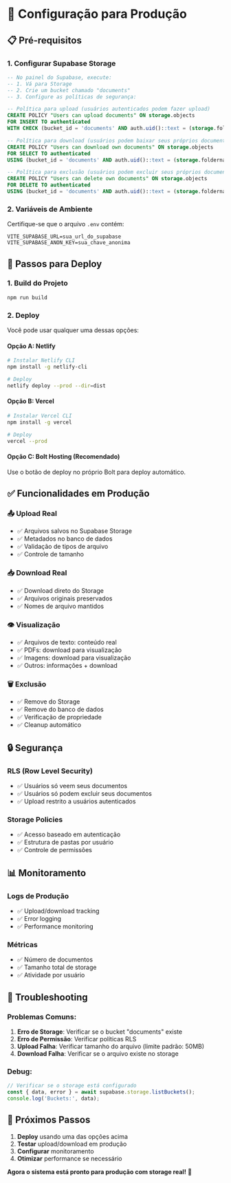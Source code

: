 # 🚀 Configuração para Produção

## 📋 Pré-requisitos

### 1. Configurar Supabase Storage
```sql
-- No painel do Supabase, execute:
-- 1. Vá para Storage
-- 2. Crie um bucket chamado "documents"
-- 3. Configure as políticas de segurança:

-- Política para upload (usuários autenticados podem fazer upload)
CREATE POLICY "Users can upload documents" ON storage.objects
FOR INSERT TO authenticated
WITH CHECK (bucket_id = 'documents' AND auth.uid()::text = (storage.foldername(name))[1]);

-- Política para download (usuários podem baixar seus próprios documentos)
CREATE POLICY "Users can download own documents" ON storage.objects
FOR SELECT TO authenticated
USING (bucket_id = 'documents' AND auth.uid()::text = (storage.foldername(name))[1]);

-- Política para exclusão (usuários podem excluir seus próprios documentos)
CREATE POLICY "Users can delete own documents" ON storage.objects
FOR DELETE TO authenticated
USING (bucket_id = 'documents' AND auth.uid()::text = (storage.foldername(name))[1]);
```

### 2. Variáveis de Ambiente
Certifique-se que o arquivo `.env` contém:
```env
VITE_SUPABASE_URL=sua_url_do_supabase
VITE_SUPABASE_ANON_KEY=sua_chave_anonima
```

## 🔧 Passos para Deploy

### 1. Build do Projeto
```bash
npm run build
```

### 2. Deploy
Você pode usar qualquer uma dessas opções:

#### Opção A: Netlify
```bash
# Instalar Netlify CLI
npm install -g netlify-cli

# Deploy
netlify deploy --prod --dir=dist
```

#### Opção B: Vercel
```bash
# Instalar Vercel CLI
npm install -g vercel

# Deploy
vercel --prod
```

#### Opção C: Bolt Hosting (Recomendado)
Use o botão de deploy no próprio Bolt para deploy automático.

## ✅ Funcionalidades em Produção

### 📤 Upload Real
- ✅ Arquivos salvos no Supabase Storage
- ✅ Metadados no banco de dados
- ✅ Validação de tipos de arquivo
- ✅ Controle de tamanho

### 📥 Download Real
- ✅ Download direto do Storage
- ✅ Arquivos originais preservados
- ✅ Nomes de arquivo mantidos

### 👁️ Visualização
- ✅ Arquivos de texto: conteúdo real
- ✅ PDFs: download para visualização
- ✅ Imagens: download para visualização
- ✅ Outros: informações + download

### 🗑️ Exclusão
- ✅ Remove do Storage
- ✅ Remove do banco de dados
- ✅ Verificação de propriedade
- ✅ Cleanup automático

## 🔒 Segurança

### RLS (Row Level Security)
- ✅ Usuários só veem seus documentos
- ✅ Usuários só podem excluir seus documentos
- ✅ Upload restrito a usuários autenticados

### Storage Policies
- ✅ Acesso baseado em autenticação
- ✅ Estrutura de pastas por usuário
- ✅ Controle de permissões

## 📊 Monitoramento

### Logs de Produção
- ✅ Upload/download tracking
- ✅ Error logging
- ✅ Performance monitoring

### Métricas
- ✅ Número de documentos
- ✅ Tamanho total de storage
- ✅ Atividade por usuário

## 🚨 Troubleshooting

### Problemas Comuns:

1. **Erro de Storage**: Verificar se o bucket "documents" existe
2. **Erro de Permissão**: Verificar políticas RLS
3. **Upload Falha**: Verificar tamanho do arquivo (limite padrão: 50MB)
4. **Download Falha**: Verificar se o arquivo existe no storage

### Debug:
```javascript
// Verificar se o storage está configurado
const { data, error } = await supabase.storage.listBuckets();
console.log('Buckets:', data);
```

## 🎯 Próximos Passos

1. **Deploy** usando uma das opções acima
2. **Testar** upload/download em produção
3. **Configurar** monitoramento
4. **Otimizar** performance se necessário

**Agora o sistema está pronto para produção com storage real!** 🚀